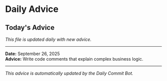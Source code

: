 # Daily Advice

## Today's Advice
*This file is updated daily with new advice.*

---

**Date:** September 26, 2025  
**Advice:** Write code comments that explain complex business logic.

---

*This advice is automatically updated by the Daily Commit Bot.*
